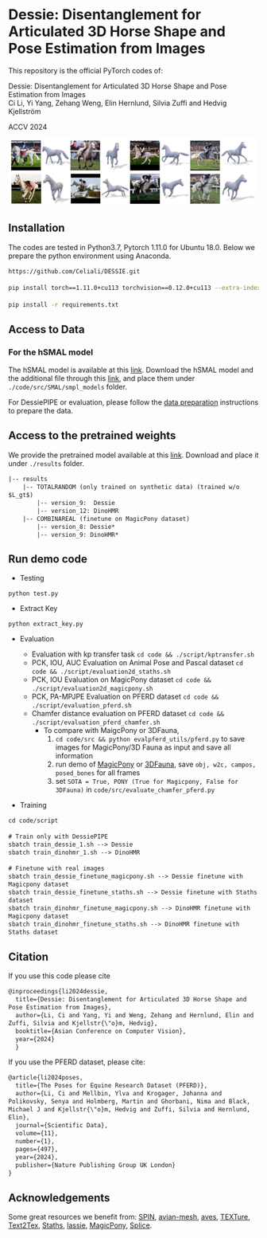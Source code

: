 # Dessie: Disentanglement for Articulated 3D Horse Shape and Pose Estimation from Images

This repository is the official PyTorch codes of: 

Dessie: Disentanglement for Articulated 3D Horse Shape and Pose Estimation from Images \
Ci Li, Yi Yang, Zehang Weng, Elin Hernlund, Silvia Zuffi and Hedvig Kjellström

ACCV 2024

![front](resources/update_teaser.jpg)


## Installation

The codes are tested in Python3.7, Pytorch 1.11.0 for Ubuntu 18.0. Below we prepare the python environment using Anaconda.

``` bash
https://github.com/Celiali/DESSIE.git

pip install torch==1.11.0+cu113 torchvision==0.12.0+cu113 --extra-index-url https://download.pytorch.org/whl/cu113

pip install -r requirements.txt
```


## Access to Data

### For the hSMAL model
The hSMAL model is available at this [link](https://sites.google.com/view/cv4horses/cv4horses).
Download the hSMAL model and the additional file through this [link](https://drive.google.com/file/d/1ZCyOqMRvjZhtDykG28NFxQBiUQ0qHn-D/view?usp=sharing), and place them under `./code/src/SMAL/smpl_models` folder.

For DessiePIPE or evaluation, please follow the [data preparation](data.md) instructions to prepare the data.

## Access to the pretrained weights
We provide the pretrained model available at this [link](https://drive.google.com/file/d/1mKI7HSOobdqfk65Q_9fkt9ZSVMCBm34h/view?usp=sharing).
Download and place it under `./results` folder.

```
|-- results
    |-- TOTALRANDOM (only trained on synthetic data) (trained w/o $L_gt$)
        |-- version_9:  Dessie
        |-- version_12: DinoHMR
    |-- COMBINAREAL (finetune on MagicPony dataset)
        |-- version_8: Dessie*
        |-- version_9: DinoHMR*

```  

## Run demo code

- Testing
```
python test.py
```  

- Extract Key
```
python extract_key.py
```

- Evaluation

   - Evaluation with kp transfer task  ```cd code && ./script/kptransfer.sh ```
   - PCK, IOU, AUC Evaluation on Animal Pose and Pascal dataset  ```cd code && ./script/evaluation2d_staths.sh ```
   - PCK, IOU Evaluation on MagicPony dataset ```cd code && ./script/evaluation2d_magicpony.sh ```
   - PCK, PA-MPJPE Evaluation on PFERD dataset ```cd code && ./script/evaluation_pferd.sh```
   - Chamfer distance evaluation on PFERD dataset 
```cd code && ./script/evaluation_pferd_chamfer.sh```
       - To compare with MaigcPony or 3DFauna,
            1. ```cd code/src && python evalpferd_utils/pferd.py``` to save images for MagicPony/3D Fauna as input and save all information
            2. run demo of [MagicPony](https://github.com/elliottwu/MagicPony) or [3DFauna](https://huggingface.co/spaces/Kyle-Liz/3DFauna_demo/tree/main), save ```obj, w2c, campos, posed_bones``` for all frames
            3. set ```SOTA = True, PONY (True for Magicpony, False for 3DFauna)``` in ```code/src/evaluate_chamfer_pferd.py```

- Training
```angular2html
cd code/script

# Train only with DessiePIPE
sbatch train_dessie_1.sh --> Dessie
sbatch train_dinohmr_1.sh --> DinoHMR

# Finetune with real images 
sbatch train_dessie_finetune_magicpony.sh --> Dessie finetune with Magicpony dataset
sbatch train_dessie_finetune_staths.sh --> Dessie finetune with Staths dataset
sbatch train_dinohmr_finetune_magicpony.sh --> DinoHMR finetune with Magicpony dataset
sbatch train_dinohmr_finetune_staths.sh --> DinoHMR finetune with Staths dataset
```

## Citation

If you use this code please cite
```
@inproceedings{li2024dessie,
  title={Dessie: Disentanglement for Articulated 3D Horse Shape and Pose Estimation from Images},
  author={Li, Ci and Yang, Yi and Weng, Zehang and Hernlund, Elin and Zuffi, Silvia and Kjellstr{\"o}m, Hedvig},
  booktitle={Asian Conference on Computer Vision},
  year={2024}
  }
```

If you use the PFERD dataset, please cite:
```
@article{li2024poses,
  title={The Poses for Equine Research Dataset (PFERD)},
  author={Li, Ci and Mellbin, Ylva and Krogager, Johanna and Polikovsky, Senya and Holmberg, Martin and Ghorbani, Nima and Black, Michael J and Kjellstr{\"o}m, Hedvig and Zuffi, Silvia and Hernlund, Elin},
  journal={Scientific Data},
  volume={11},
  number={1},
  pages={497},
  year={2024},
  publisher={Nature Publishing Group UK London}
}
```

## Acknowledgements

Some great resources we benefit from:
[SPIN](https://github.com/nkolot/SPIN), [avian-mesh](https://github.com/marcbadger/avian-mesh), [aves](https://github.com/yufu-wang/aves), [TEXTure](https://texturepaper.github.io/TEXTurePaper/), [Text2Tex](https://github.com/daveredrum/Text2Tex), [Staths](https://github.com/statho/animals3d), [lassie](https://github.com/google/lassie), [MagicPony](https://github.com/elliottwu/MagicPony/tree/main), [Splice](https://github.com/omerbt/Splice).